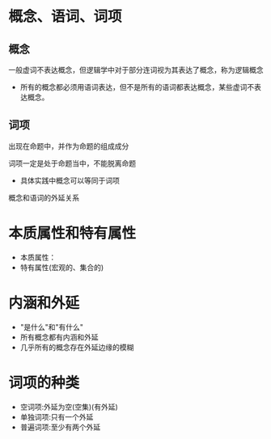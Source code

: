 # 概念、语词、词项
## 概念
一般虚词不表达概念，但逻辑学中对于部分连词视为其表达了概念，称为逻辑概念
- 所有的概念都必须用语词表达，但不是所有的语词都表达概念，某些虚词不表达概念。
## 词项
出现在命题中，并作为命题的组成成分

词项一定是处于命题当中，不能脱离命题
- 具体实践中概念可以等同于词项

概念和语词的外延关系

# 本质属性和特有属性
- 本质属性：
- 特有属性(宏观的、集合的)
# 内涵和外延
- "是什么"和"有什么"
- 所有概念都有内涵和外延
- 几乎所有的概念存在外延边缘的模糊
# 词项的种类
- 空词项:外延为空(空集)(有外延)
- 单独词项:只有一个外延
- 普遍词项:至少有两个外延